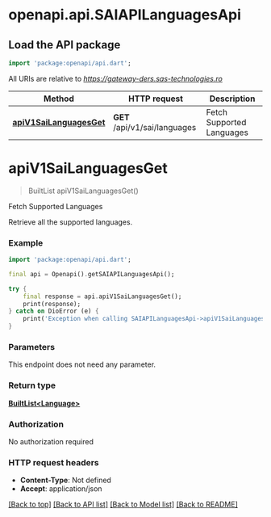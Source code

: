# openapi.api.SAIAPILanguagesApi

## Load the API package
```dart
import 'package:openapi/api.dart';
```

All URIs are relative to *https://gateway-ders.sas-technologies.ro*

Method | HTTP request | Description
------------- | ------------- | -------------
[**apiV1SaiLanguagesGet**](SAIAPILanguagesApi.md#apiv1sailanguagesget) | **GET** /api/v1/sai/languages | Fetch Supported Languages


# **apiV1SaiLanguagesGet**
> BuiltList<Language> apiV1SaiLanguagesGet()

Fetch Supported Languages

Retrieve all the supported languages.

### Example
```dart
import 'package:openapi/api.dart';

final api = Openapi().getSAIAPILanguagesApi();

try {
    final response = api.apiV1SaiLanguagesGet();
    print(response);
} catch on DioError (e) {
    print('Exception when calling SAIAPILanguagesApi->apiV1SaiLanguagesGet: $e\n');
}
```

### Parameters
This endpoint does not need any parameter.

### Return type

[**BuiltList&lt;Language&gt;**](Language.md)

### Authorization

No authorization required

### HTTP request headers

 - **Content-Type**: Not defined
 - **Accept**: application/json

[[Back to top]](#) [[Back to API list]](../README.md#documentation-for-api-endpoints) [[Back to Model list]](../README.md#documentation-for-models) [[Back to README]](../README.md)

